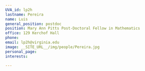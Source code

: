 ```yaml
---
UVA_id: lp2h
lastname: Pereira
name: Luis
general_position: postdoc
position: Mary Ann Pitts Post-Doctoral Fellow in Mathematics
office: 129 Kerchof Hall
phone:
email: lp2h@virginia.edu
image: __SITE_URL__/img/people/Pereira.jpg
personal_page:
interests:

---
```

